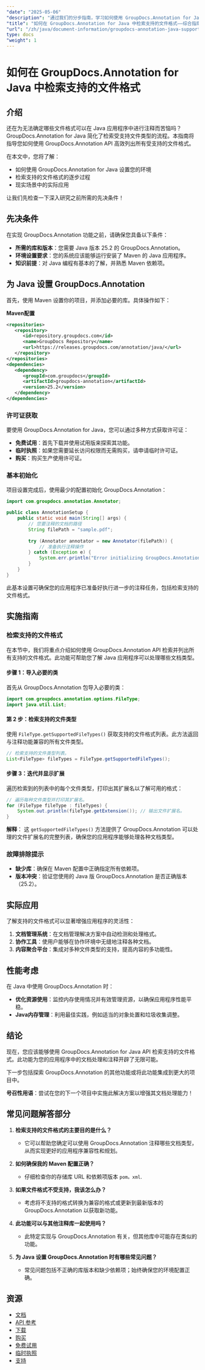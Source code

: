 ```yaml
---
"date": "2025-05-06"
"description": "通过我们的分步指南，学习如何使用 GroupDocs.Annotation for Java 高效列出支持的文件格式。非常适合增强您的文档注释应用程序。"
"title": "如何在 GroupDocs.Annotation for Java 中检索支持的文件格式——综合指南"
"url": "/zh/java/document-information/groupdocs-annotation-java-supported-formats/"
type: docs
"weight": 1
---
```


# 如何在 GroupDocs.Annotation for Java 中检索支持的文件格式

## 介绍

还在为无法确定哪些文件格式可以在 Java 应用程序中进行注释而苦恼吗？GroupDocs.Annotation for Java 简化了检索受支持文件类型的流程。本指南将指导您如何使用 GroupDocs.Annotation API 高效列出所有受支持的文件格式。

在本文中，您将了解：
- 如何使用 GroupDocs.Annotation for Java 设置您的环境
- 检索支持的文件格式的逐步过程
- 现实场景中的实际应用

让我们先检查一下深入研究之前所需的先决条件！

## 先决条件

在实现 GroupDocs.Annotation 功能之前，请确保您具备以下条件：
- **所需的库和版本**：您需要 Java 版本 25.2 的 GroupDocs.Annotation。
- **环境设置要求**：您的系统应该能够运行安装了 Maven 的 Java 应用程序。
- **知识前提**：对 Java 编程有基本的了解，并熟悉 Maven 依赖项。

## 为 Java 设置 GroupDocs.Annotation

首先，使用 Maven 设置你的项目，并添加必要的库。具体操作如下：

**Maven配置**

```xml
<repositories>
   <repository>
      <id>repository.groupdocs.com</id>
      <name>GroupDocs Repository</name>
      <url>https://releases.groupdocs.com/annotation/java/</url>
   </repository>
</repositories>
<dependencies>
   <dependency>
      <groupId>com.groupdocs</groupId>
      <artifactId>groupdocs-annotation</artifactId>
      <version>25.2</version>
   </dependency>
</dependencies>
```

### 许可证获取

要使用 GroupDocs.Annotation for Java，您可以通过多种方式获取许可证：
- **免费试用**：首先下载并使用试用版来探索其功能。
- **临时执照**：如果您需要延长访问权限而无需购买，请申请临时许可证。
- **购买**：购买生产使用许可证。

### 基本初始化

项目设置完成后，使用最少的配置初始化 GroupDocs.Annotation：

```java
import com.groupdocs.annotation.Annotator;

public class AnnotationSetup {
    public static void main(String[] args) {
        // 您要注释的文档的路径
        String filePath = "sample.pdf";
        
        try (Annotator annotator = new Annotator(filePath)) {
            // 准备执行注释操作
        } catch (Exception e) {
            System.err.println("Error initializing GroupDocs.Annotation: " + e.getMessage());
        }
    }
}
```

此基本设置可确保您的应用程序已准备好执行进一步的注释任务，包括检索支持的文件格式。

## 实施指南

### 检索支持的文件格式

在本节中，我们将重点介绍如何使用 GroupDocs.Annotation API 检索并列出所有支持的文件格式。此功能可帮助您了解 Java 应用程序可以处理哪些文档类型。

#### 步骤 1：导入必要的类

首先从 GroupDocs.Annotation 包导入必要的类：

```java
import com.groupdocs.annotation.options.FileType;
import java.util.List;
```

#### 第 2 步：检索支持的文件类型

使用 `FileType.getSupportedFileTypes()` 获取支持的文件格式列表。此方法返回与注释功能兼容的所有文件类型。

```java
// 检索支持的文件类型列表。
List<FileType> fileTypes = FileType.getSupportedFileTypes();
```

#### 步骤 3：迭代并显示扩展

遍历检索到的列表中的每个文件类型，打印出其扩展名以了解可用的格式：

```java
// 遍历每种文件类型并打印其扩展名。
for (FileType fileType : fileTypes) {
    System.out.println(fileType.getExtension()); // 输出文件扩展名。
}
```

**解释**： 这 `getSupportedFileTypes()` 方法提供了 GroupDocs.Annotation 可以处理的文件扩展名的完整列表，确保您的应用程序能够处理各种文档类型。

### 故障排除提示

- **缺少库**：确保在 Maven 配置中正确指定所有依赖项。
- **版本冲突**：验证您使用的 Java 版 GroupDocs.Annotation 是否正确版本（25.2）。

## 实际应用

了解支持的文件格式可以显著增强应用程序的灵活性：
1. **文档管理系统**：在文档管理解决方案中自动检测和处理格式。
2. **协作工具**：使用户能够在协作环境中无缝地注释各种文档。
3. **内容聚合平台**：集成对多种文件类型的支持，提高内容的多功能性。

## 性能考虑

在 Java 中使用 GroupDocs.Annotation 时：
- **优化资源使用**：监控内存使用情况并有效管理资源，以确保应用程序性能平稳。
- **Java内存管理**：利用最佳实践，例如适当的对象处置和垃圾收集调整。

## 结论

现在，您应该能够使用 GroupDocs.Annotation for Java API 检索支持的文件格式。此功能为您的应用程序中的文档处理和注释开辟了无限可能。

下一步包括探索 GroupDocs.Annotation 的其他功能或将此功能集成到更大的项目中。

**号召性用语**：尝试在您的下一个项目中实施此解决方案以增强其文档处理能力！

## 常见问题解答部分

1. **检索支持的文件格式的主要目的是什么？**
   - 它可以帮助您确定可以使用 GroupDocs.Annotation 注释哪些文档类型，从而实现更好的应用程序兼容性和规划。

2. **如何确保我的 Maven 配置正确？**
   - 仔细检查你的存储库 URL 和依赖项版本 `pom。xml`.

3. **如果文件格式不受支持，我该怎么办？**
   - 考虑将不支持的格式转换为兼容的格式或更新到最新版本的 GroupDocs.Annotation 以获取新功能。

4. **此功能可以与其他注释库一起使用吗？**
   - 此特定实现与 GroupDocs.Annotation 有关，但其他库中可能存在类似的功能。

5. **为 Java 设置 GroupDocs.Annotation 时有哪些常见问题？**
   - 常见问题包括不正确的库版本和缺少依赖项；始终确保您的环境配置正确。

## 资源
- [文档](https://docs.groupdocs.com/annotation/java/)
- [API 参考](https://reference.groupdocs.com/annotation/java/)
- [下载](https://releases.groupdocs.com/annotation/java/)
- [购买](https://purchase.groupdocs.com/buy)
- [免费试用](https://releases.groupdocs.com/annotation/java/)
- [临时执照](https://purchase.groupdocs.com/temporary-license/)
- [支持](https://forum.groupdocs.com/c/annotation/)